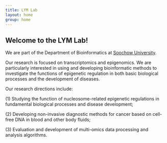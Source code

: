 ```yaml
---
title: LYM Lab
layout: home
group: home
---
```


## Welcome to the LYM Lab!

We are part of the Department of Bioinformatics at [Soochow University](https://www.suda.edu.cn/).

Our research is focused on transcriptomics and epigenomics. We are particularly interested in using and developing bioinformatic methods to investigate the functions of epigenetic regulation in both basic biological processes and the development of diseases.


Our research directions include: 

(1) Studying the function of nucleosome-related epigenetic regulations in fundamental biological processes and disease development; 

(2) Developing non-invasive diagnostic methods for cancer based on cell-free DNA in blood and other body fluids; 

(3) Evaluation and development of multi-omics data processing and analysis algorithms.
